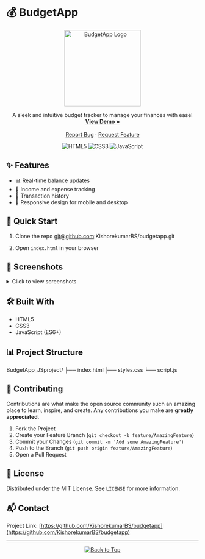 # 💰 BudgetApp

<div align="center">
  <img src="https://your-image-url-here.com/budget-app-logo.png" alt="BudgetApp Logo" width="200"/>
  
  <p align="center">
    A sleek and intuitive budget tracker to manage your finances with ease!
    <br />
    <a href="https://budgetapp-kishore.vercel.app/"><strong>View Demo »</strong></a>
    <br />
    <br />
    <a href="https://github.com/yourusername/budgetapp/issues">Report Bug</a>
    ·
    <a href="https://github.com/yourusername/budgetapp/issues">Request Feature</a>
  </p>
</div>

<p align="center">
  <img src="https://img.shields.io/badge/html5-%23E34F26.svg?style=for-the-badge&logo=html5&logoColor=white" alt="HTML5"/>
  <img src="https://img.shields.io/badge/css3-%231572B6.svg?style=for-the-badge&logo=css3&logoColor=white" alt="CSS3"/>
  <img src="https://img.shields.io/badge/javascript-%23323330.svg?style=for-the-badge&logo=javascript&logoColor=%23F7DF1E" alt="JavaScript"/>
</p>

## ✨ Features

- 📊 Real-time balance updates
- 💼 Income and expense tracking
- 🧾 Transaction history
- 📱 Responsive design for mobile and desktop

## 🚀 Quick Start

1. Clone the repo
   git@github.com:KishorekumarBS/budgetapp.git

1. Open `index.html` in your browser

## 📸 Screenshots

<details>
  <summary>Click to view screenshots</summary>
  <img src="/Users/patron/Desktop/HTML_practice/Screenshot-1.png" name="screenshot-1" alt="BudgetApp Screenshot 1">
  
</details>

## 🛠️ Built With

- HTML5
- CSS3
- JavaScript (ES6+)

## 📊 Project Structure
BudgetApp_JSproject/
├── index.html
├── styles.css
└── script.js

## 🤝 Contributing

Contributions are what make the open source community such an amazing place to learn, inspire, and create. Any contributions you make are **greatly appreciated**.

1. Fork the Project
2. Create your Feature Branch (`git checkout -b feature/AmazingFeature`)
3. Commit your Changes (`git commit -m 'Add some AmazingFeature'`)
4. Push to the Branch (`git push origin feature/AmazingFeature`)
5. Open a Pull Request

## 📝 License

Distributed under the MIT License. See `LICENSE` for more information.

## 📬 Contact


Project Link: [https://github.com/KishorekumarBS/budgetapp](https://github.com/KishorekumarBS/budgetapp)

---

<p align="center">
  <a href="#top">
    <img src="https://img.shields.io/badge/Back%20to%20Top-↑-blue" alt="Back to Top" />
  </a>
</p>